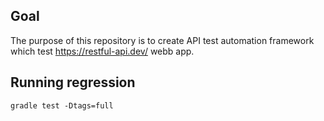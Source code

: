 ## Goal
The purpose of this repository is to create API test automation framework which test
https://restful-api.dev/ webb app.

## Running regression
`gradle test -Dtags=full`
